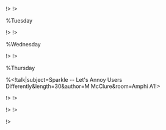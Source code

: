 <!agenda|title=ESUG 2023

<!day|start=2023 August 28th

<!segment|start=9:30

<!break|subject=Welcome&length=30&room=Amphi A1!>

<!talk|subject=PharoJS'23&length=30&author=N. BOURAQADI and D. MASON&room=Amphi A1!>
<!talk|subject=The Pharo Debugger and Debugging Tools: Advances and Roadmap&length=30&author=S. COSTIOU&room=Amphi A1!>
<!talk|subject=Music With Pharo&length=30&author=D. CIPRIANI&room=Amphi A1!>

<!talk|subject=Phuzzing: a Pharo toolkit for automatic fuzz testing&length=30&author=G. POLITO&room=Amphi A1!>

<!break|subject=Lunch&length=120&room=Amphi A1!>

<!talk|subject=Memory Profiler&length=30&author=S. JORDAN MONTANO&room=Amphi A1!>

<!talk|subject=WebGS: Building a Backend for Modern Web Applications&length=30&author=J. FOSTER&room=Amphi A1!>
<!talk|subject=Agile Dials, a tool for project management&length=30&author=G. BITTAR&room=Amphi A1!>

<!break|subject=Coffee Break&length=30&room=Amphi A1!>

<!talk|subject=Teaching Moldable Development&length=30&author=O. NIERSTRASZ&room=Amphi A1!>
<!talk|subject=Agile Artificial Intelligence&length=30&author=A. BERGEL&room=Amphi A1!>
<!talk|subject=Pharo-IA&length=30&author=O. ZAYTSEV and S. JORDAN-MONTANO&room=Amphi A1!>



<!break|subject=Award Competition&length=120&room=Amphi A1!>
!>
!>


%Tuesday
<!day|start=2023 August 29th

<!segment|start=9:15
<!talk|subject=Pharo News: 11 and more&length=45&author=S. DUCASSE&room=Amphi A1!>

<!break|subject=Coffee Break&length=30&room=Amphi A1!>
<!talk|subject=Native desktop modern applications&length=30&author=P. LABORDE&room=Amphi A1!>
<!talk|subject=Application in Pharo&length=30&author=P. TESONE&room=Amphi A1!>
<!talk|subject=PDM command line reinvented&length=30&author=R. UTTNER&room=Amphi A1!>



<!break|subject=Lunch&length=120&room=Amphi A1!>

<!talk|subject=Seaside Hotwired&length=30&author=J. BRICHAU&room=Amphi A1!>
<!talk|subject=Building Hybrid Applications with VAST and WebView2&length=30&author=M MARTINEZ-PECK&room=Amphi A1!>
<!talk|subject=Agent-based Modelling in Pharo using Cormas&length=30&author=O. ZAYTSEV&room=Amphi A1!>


<!break|subject=Coffee Break&length=30&room=Amphi A1!>

<!talk|subject=Code instrumentation and the pitfalls of abstraction&length=30&author=G. POLITO and P. TESONE&room=Amphi A1!>
<!talk|subject=Building a reflexive code-coverage tool&length=30&author=N. PAPAGNA&room=Amphi A1!>
<!talk|subject=Glamourous Toolkit V1.0&length=30&author=A. CHIS&room=Amphi A1!>

<!break|subject=Show us your projects&length=60&room=Amphi A1!>
!>
!>

%Wednesday
<!day|start=2023 August 30th

<!segment|start=9:15
<!talk|subject=Gemtalk Update&length=45&author=N. GREEN&room=Amphi A1!>

<!break|subject=Coffee Break&length=30&room=Amphi A1!>

<!talk|subject=Soil - a fresh look on OO databases&length=30&author=N. HARTL and M. DENKER&room=Amphi A1!>
<!talk|subject=Opal compiler and Block&length=30&author=M. DENKER&room=Amphi A1!>
<!talk|subject=Grafoscopio: Civic tech and how we change the tools that change us&length=30&author=O. LUNA&room=Amphi A1!>

<!break|subject=Lunch&length=120&room=Amphi A1!>

<!talk|subject=Workshop on Inventory Concepts&length=120&author=C. FURHMAN and S. DUCASSE&room=Amphi A1!>

<!talk|subject=Cormas hands-on: object-oriented UI foundations&length=90&author=S. JORDAN MONTANO and O. ZAYTSEV&room=Amphi A2!>

<!break|subject=Social Event&length=300&room=Amphi A1!>
!>
!>


%Thursday
<!day|start= 2023 August 31st

<!segment|start=9:15

<!talk|subject=Instantiations Company Update & VAST 2024 Preview&length=45&author=Greg Schultz&room=Amphi A1!>
<!break|subject=Coffee Break&length=30&room=Amphi A1!>

<!talk|subject= Visual user-driven database queries&length=30&author=N. HARTL&room=Amphi A1!>
<!talk|subject=Working with GemStone from Glamorous Toolkit&length=30&author=A. GRANT&room=Amphi A1!>
<!talk|subject=Your questions about Git&length=30&author=G. POLITO&room=Amphi A1!>

<!break|subject=Lunch&length=120&room=Amphi A1!>

<!talk|subject=Polymath&length=30&author=O. ZAITSEV&room=Amphi A1!>
<!talk|subject=Documentation&length=30&author=P. KRIVANEK&room=Amphi A1!>


<!break|subject=Coffee Break&length=30&room=Amphi A1!>
<!talk|subject=Advanced Object-Oriented Design: a new Mooc&length=30&author=S. DUCASSE and L. FABRESSE&room=Amphi A1!>
%<!talk|subject=Sparkle -- Let's Annoy Users Differently&length=30&author=M McClure&room=Amphi A1!>
<!talk|subject=Do you know your browser?&length=30&author=K. DE HONDT&room=Amphi A1!>
<!talk|subject=VASER Control&length=30&author=T. and F. STALZER&room=Amphi A1!>


<!break|subject=Show us your projects&length=60&room=Amphi A1!>
!>
!>




<!day|start=2023 Sept 1st 

<!segment|start=9:15
<!talk|subject=Roassal 30 Updates&length=45&author=M. MAMANI&room=Amphi A1!>

<!break|subject=Coffee Break&length=30&room=Amphi A1!>
<!talk|subject=gt4atproto: A programmable environment for social media&length=30&author=V. HELLER&room=Amphi A1!>
<!talk|subject=Bio Smalltalk&length=30&author=H. MORALES&room=Amphi A1!>
<!talk|subject=New refactoring architecture&length=30&author=B. SARENAC and S. DUCASSE&room=Amphi A1!>
<!talk|subject=Contributing to Pharo&length=15&author=S. DUCASSE&room=Amphi A1!>
<!break|subject=Lunch&length=120&room=Amphi A1!>
!>
!>

!>
